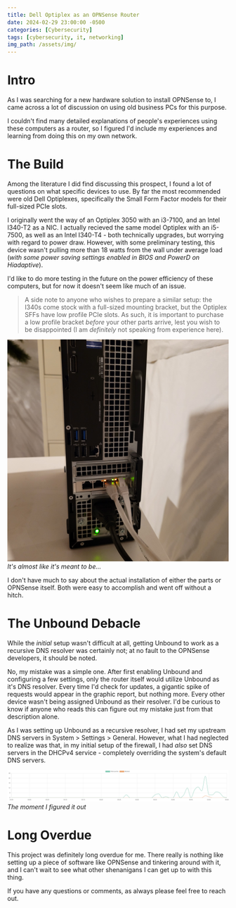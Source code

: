 ```yaml
---
title: Dell Optiplex as an OPNSense Router
date: 2024-02-29 23:00:00 -0500
categories: [Cybersecurity]
tags: [cybersecurity, it, networking]
img_path: /assets/img/
---
```


# Intro

As I was searching for a new hardware solution to install OPNSense to, I came across
a lot of discussion on using old business PCs for this purpose.

I couldn't find many detailed explanations of people's experiences using these computers as a router, so I figured I'd include my experiences and learning from doing this on my own network.

# The Build

Among the literature I did find discussing this prospect, I found a lot of questions on what specific devices to use. By far the most recommended were old Dell Optiplexes, specifically the Small Form Factor models for their full-sized PCIe slots.

I originally went the way of an Optiplex 3050 with an i3-7100, and an Intel I340-T2 as a NIC. I actually recieved the same model Optiplex with an i5-7500, as well as an Intel I340-T4 - both technically upgrades, but worrying with regard to power draw. However, with some preliminary testing, this device wasn't pulling more than 18 watts from the wall under average load (_with some power saving settings enabled in BIOS and PowerD on Hiadaptive_).

I'd like to do more testing in the future on the power efficiency of these computers, but for now it doesn't seem like much of an issue.

> A side note to anyone who wishes to prepare a similar setup: the I340s come stock with a full-sized mounting bracket, but the Optiplex SFFs have low profile PCIe slots. As such, it is important to purchase a low profile bracket _before_ your other parts arrive, lest you wish to be disappointed (I am _definitely_ not speaking from experience here).

![The Optiplex](/assets/img/optiplex-redacted.jpg)
_It's almost like it's meant to be..._

I don't have much to say about the actual installation of either the parts or OPNSense itself. Both were easy to accomplish and went off without a hitch.

# The Unbound Debacle

While the _initial_ setup wasn't difficult at all, getting Unbound to work as a recursive DNS resolver was certainly not; at no fault to the OPNSense developers, it should be noted.

No, my mistake was a simple one. After first enabling Unbound and configuring a few settings, only the router itself would utilize Unbound as it's DNS resolver. Every time I'd check for updates, a gigantic spike of requests would appear in the graphic report, but nothing more. Every other device wasn't being assigned Unbound as their resolver. I'd be curious to know if anyone who reads this can figure out my mistake just from that description alone.

As I was setting up Unbound as a recursive resolver, I had set my upstream DNS servers in System > Settings > General. However, what I had neglected to realize was that, in my initial setup of the firewall, I had _also_ set DNS servers in the DHCPv4 service - completely overriding the system's default DNS servers.


![Unbound Working](/assets/img/unbound-working.png)
_The moment I figured it out_

# Long Overdue

This project was definitely long overdue for me. There really is nothing like setting up a piece of software like OPNSense and tinkering around with it, and I can't wait to see what other shenanigans I can get up to with this thing.

If you have any questions or comments, as always please feel free to reach out.
